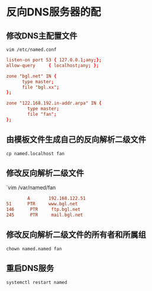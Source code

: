 # 反向DNS服务器的配

## 修改DNS主配置文件

`vim /etc/named.conf`

```conf
listen-on port 53 { 127.0.0.1;any;};
allow-query     { localhost;any; };

zone "bgl.net" IN {
      type master;
      file "bgl.xx";
};

zone "122.168.192.in-addr.arpa" IN {
        type master;
        file "fan";
};
```

## 由模板文件生成自己的反向解析二级文件

 `cp named.localhost fan`

## 修改反向解析二级文件

`vim /var/named/fan

```conf
        A       192.168.122.51
51      PTR     www.bgl.net
146      PTR     ftp.bgl.net
245      PTR     mail.bgl.net
```

## 修改反向解析二级文件的所有者和所属组

`chown named.named fan`

## 重启DNS服务

 `systemctl restart named`
